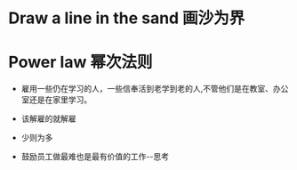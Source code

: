 

# Draw a line in the sand 画沙为界

# Power law 幂次法则

* 雇用一些仍在学习的人，一些信奉活到老学到老的人,不管他们是在教室、办公室还是在家里学习。
* 该解雇的就解雇

* 少则为多 

* 鼓励员工做最难也是最有价值的工作--思考



